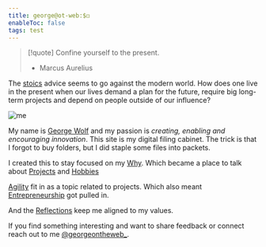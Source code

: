 ```yaml
---
title: george@ot-web:$◻️
enableToc: false
tags: test
---
```

> [!quote]
> Confine yourself to the present. 
>- Marcus Aurelius

The [stoics](/notes/stoicism.md) advice seems to go against the modern world. 
How does one live in the present when our lives demand a plan for the future, require big long-term projects and depend on people outside of our influence?

![me](https://i.ibb.co/2MycKDW/62-A4-E34-B-6-C02-47-FA-8-DD6-379-DAC7-DD624.jpg)

My name is [George Wolf](/notes/George%20Wolf.md) and my passion is <em>creating, enabling and encouraging innovation</em>.
This site is my digital filing cabinet. 
The trick is that I forgot to buy folders, but I did staple some files into packets. 

I created this to stay focused on my [Why](/notes/why.md).
Which became a place to talk about [Projects](/notes/projects.md) and [Hobbies](/notes/hobbies.md)

[Agility](/notes/agility.md) fit in as a topic related to projects. Which also meant [Entrepreneurship](/notes/entrepreneurship.md) got pulled in.

And the [Reflections](/notes/reflections.md) keep me aligned to my values. 

If you find something interesting and want to share feedback or connect reach out to me [@georgeontheweb_](https://www.twitter.com/georgeontheweb_).
